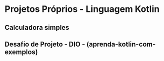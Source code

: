 # Projetos Próprios - Linguagem Kotlin

## Calculadora simples
## Desafio de Projeto - DIO - (aprenda-kotlin-com-exemplos)
